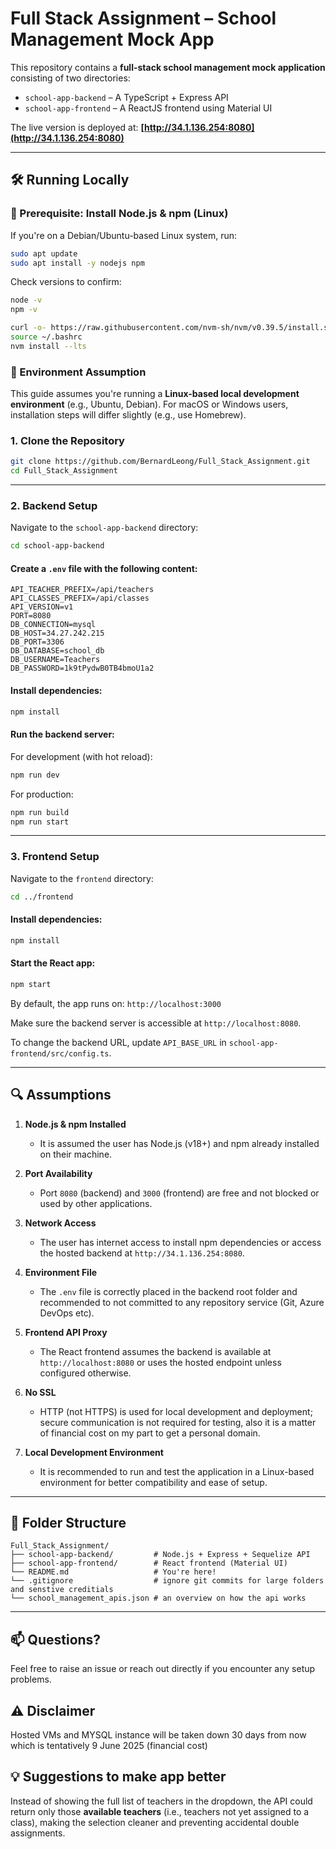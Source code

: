 # Full Stack Assignment – School Management Mock App

This repository contains a **full-stack school management mock application** consisting of two directories:

* `school-app-backend` – A TypeScript + Express API
* `school-app-frontend` – A ReactJS frontend using Material UI

The live version is deployed at: **[http://34.1.136.254:8080](http://34.1.136.254:8080)**

---

## 🛠️ Running Locally

### 🧰 Prerequisite: Install Node.js & npm (Linux)

If you're on a Debian/Ubuntu-based Linux system, run:

```bash
sudo apt update
sudo apt install -y nodejs npm
```

Check versions to confirm:

```bash
node -v
npm -v
```

```bash
curl -o- https://raw.githubusercontent.com/nvm-sh/nvm/v0.39.5/install.sh | bash
source ~/.bashrc
nvm install --lts
```

### 🧾 Environment Assumption

This guide assumes you're running a **Linux-based local development environment** (e.g., Ubuntu, Debian).
For macOS or Windows users, installation steps will differ slightly (e.g., use Homebrew).

### 1. Clone the Repository

```bash
git clone https://github.com/BernardLeong/Full_Stack_Assignment.git
cd Full_Stack_Assignment
```

---

### 2. Backend Setup

Navigate to the `school-app-backend` directory:

```bash
cd school-app-backend
```

#### Create a `.env` file with the following content:

```env
API_TEACHER_PREFIX=/api/teachers
API_CLASSES_PREFIX=/api/classes
API_VERSION=v1
PORT=8080
DB_CONNECTION=mysql
DB_HOST=34.27.242.215
DB_PORT=3306
DB_DATABASE=school_db
DB_USERNAME=Teachers
DB_PASSWORD=1k9tPydwB0TB4bmoU1a2
```

#### Install dependencies:

```bash
npm install
```

#### Run the backend server:

For development (with hot reload):

```bash
npm run dev
```

For production:

```bash
npm run build
npm run start
```

---

### 3. Frontend Setup

Navigate to the `frontend` directory:

```bash
cd ../frontend
```

#### Install dependencies:

```bash
npm install
```

#### Start the React app:

```bash
npm start
```

By default, the app runs on: `http://localhost:3000`

Make sure the backend server is accessible at `http://localhost:8080`.

To change the backend URL, update `API_BASE_URL` in `school-app-frontend/src/config.ts`.

---

## 🔍 Assumptions

1. **Node.js & npm Installed**

   * It is assumed the user has Node.js (v18+) and npm already installed on their machine.


2. **Port Availability**

   * Port `8080` (backend) and `3000` (frontend) are free and not blocked or used by other applications.

4. **Network Access**

   * The user has internet access to install npm dependencies or access the hosted backend at `http://34.1.136.254:8080`.

5. **Environment File**

   * The `.env` file is correctly placed in the backend root folder and recommended to not committed to any repository service (Git, Azure DevOps etc).

6. **Frontend API Proxy**

   * The React frontend assumes the backend is available at `http://localhost:8080` or uses the hosted endpoint unless configured otherwise.

7. **No SSL**

   * HTTP (not HTTPS) is used for local development and deployment; secure communication is not required for testing, also it is a matter of financial cost on my part to get a personal domain.

7. **Local Development Environment**

   * It is recommended to run and test the application in a Linux-based environment for better compatibility and ease of setup.

---

## 📁 Folder Structure

```
Full_Stack_Assignment/
├── school-app-backend/         # Node.js + Express + Sequelize API
├── school-app-frontend/        # React frontend (Material UI)
└── README.md                   # You're here!
└── .gitignore                  # ignore git commits for large folders and senstive creditials
└── school_management_apis.json # an overview on how the api works
```

---

## 📫 Questions?

Feel free to raise an issue or reach out directly if you encounter any setup problems.


## ⚠️ Disclaimer

Hosted VMs and MYSQL instance will be taken down 30 days from now which is tentatively 9 June 2025 (financial cost)


## 💡 Suggestions to make app better

Instead of showing the full list of teachers in the dropdown, the API could return only those **available teachers** (i.e., teachers not yet assigned to a class), making the selection cleaner and preventing accidental double assignments.